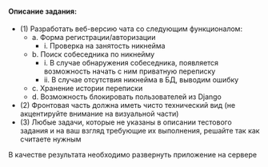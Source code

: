 #### Описание задания:

- (1) Разработать веб-версию чата со следующим функционалом:
    - a. Форма регистрации/авторизации
        - i. Проверка на занятость никнейма
    - b. Поиск собеседника по никнейму
        - i. В случае обнаружения собеседника, появляется возможность начать с ним
приватную переписку
        - ii. В случае отсутствия никнейма в БД, выводим ошибку
    - c. Хранение истории переписки
    - d. Возможность блокировать пользователей из Django
- (2) Фронтовая часть должна иметь чисто технический вид (не акцентируйте внимание на
визуальной части)
- (3) Любые задачи, которые не указаны в описании тестового задания и на ваш взгляд
требующие их выполнения, решайте так как считаете нужным

В качестве результата необходимо развернуть приложение на сервере
